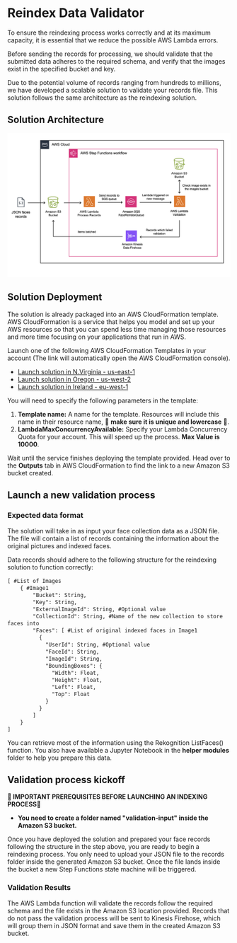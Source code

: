 # Reindex Data Validator

To ensure the reindexing process works correctly and at its maximum capacity, it is essential that we reduce the possible AWS Lambda errors.

Before sending the records for processing, we should validate that the submitted data adheres to the required schema, and verify that the images exist in the specified bucket and key.

Due to the potential volume of records ranging from hundreds to millions, we have developed a scalable solution to validate your records file. This solution follows the same architecture as the reindexing solution.



## Solution Architecture

![Architecture](images/rvs-architecture.png)

## Solution Deployment

The solution is already packaged into an AWS CloudFormation template. AWS CloudFormation is a service that helps you model and set up your AWS resources so that you can spend less time managing those resources and more time focusing on your applications that run in AWS.

Launch one of the following AWS CloudFormation Templates in your account (The link will automatically open the AWS CloudFormation console).
- [Launch solution in N.Virginia - us-east-1](https://us-east-1.console.aws.amazon.com/cloudformation/home?region=us-east-1#/stacks/create/review?templateURL=https://rkra-us-east-1.s3.us-east-1.amazonaws.com/validation-assets/template.yaml&stackName=remember-only-lowercase&unique)
- [Launch solution in Oregon - us-west-2](https://us-west-2.console.aws.amazon.com/cloudformation/home?region=us-west-2#/stacks/create/review?templateURL=https://rkra-us-west-2.s3.us-west-2.amazonaws.com/validation-assets/template.yaml&stackName=remember-only-lowercase&unique)
- [Launch solution in Ireland - eu-west-1](https://eu-west-1.console.aws.amazon.com/cloudformation/home?region=eu-west-1#/stacks/create/review?templateURL=https://rkra-eu-west-1.s3.eu-west-1.amazonaws.com/validation-assets/template.yaml&stackName=remember-only-lowercase&unique)

You will need to specify the following parameters in the template:

1. **Template name:** A name for the template. Resources will include this name in their resource name, 🔴 **make sure it is unique and lowercase** 🔴.
2. **LambdaMaxConcurrencyAvailable:** Specify your Lambda Concurrency Quota for your account. This will speed up the process. **Max Value is 10000**.

Wait until the service finishes deploying the template provided. Head over to the **Outputs** tab in AWS CloudFormation to find the link to a new Amazon S3 bucket created.

## Launch a new validation process

### Expected data format

The solution will take in as input your face collection data as a JSON file. The file will contain a list of records containing the information about the original pictures and indexed faces.

Data records should adhere to the following structure for the reindexing solution to function correctly:

```
[ #List of Images
    { #Image1
        "Bucket": String,
        "Key": String,
        "ExternalImageId": String, #Optional value 
        "CollectionId": String, #Name of the new collection to store faces into
        "Faces": [ #List of original indexed faces in Image1
          {                         
            "UserId": String, #Optional value
            "FaceId": String,
            "ImageId": String,
            "BoundingBoxes": {
              "Width": Float,
              "Height": Float,
              "Left": Float,
              "Top": Float
            }
          }
        ]
    }
]      
```

You can retrieve most of the information using the Rekognition ListFaces() function. You also have available a Jupyter Notebook in the **helper modules** folder to help you prepare this data.

## Validation process kickoff

**🔴 IMPORTANT PREREQUISITES BEFORE LAUNCHING AN INDEXING PROCESS🔴**

* **You need to create a folder named "validation-input" inside the Amazon S3 bucket.**

Once you have deployed the solution and prepared your face records following the structure in the step above, you are ready to begin a reindexing process. You only need to upload your JSON file to the records folder inside the generated Amazon S3 bucket. Once the file lands inside the bucket a new Step Functions state machine will be triggered.

### Validation Results

The AWS Lambda function will validate the records follow the required schema and the file exists in the Amazon S3 location provided.
Records that do not pass the validation process will be sent to Kinesis Firehose, which will group them in JSON format and save them in the created Amazon S3 bucket.
